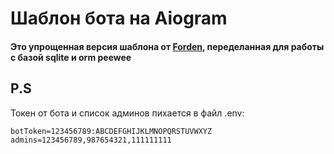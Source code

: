 <h1>Шаблон бота на Aiogram</h1>
<h4>Это упрощенная версия шаблона от <a href='https://github.com/Forden/aiogram-bot-template'>Forden</a>, переделанная для работы с базой sqlite и orm peewee</h4>

<h2>P.S</h2>
Токен от бота и список админов пихается в файл .env:

`botToken=123456789:ABCDEFGHIJKLMNOPQRSTUVWXYZ`<br>
`admins=123456789,987654321,111111111`